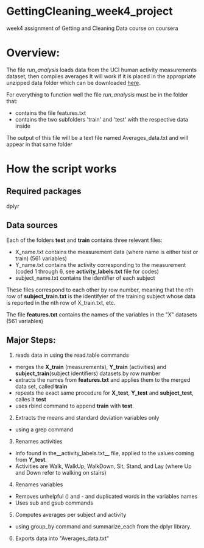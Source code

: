# GettingCleaning_week4_project
week4 assignment of Getting and Cleaning Data course on coursera


# Overview: 
The file *run_analysis* loads data from the UCI human activity measurements dataset, then compiles averages
It will work if it is placed in the appropriate unzipped data folder which can be downloaded [here](http://archive.ics.uci.edu/ml/datasets/Human+Activity+Recognition+Using+Smartphones).  

For everything to function well the file *run_analysis* must be in the folder that: 
 - contains the file features.txt
 - contains the two subfolders 'train' and 'test' with the respective data inside 

The output of this file will be a text file named Averages_data.txt and will appear in that same folder


# How the script works 
## Required packages 
dplyr

## Data sources 
Each of the folders __test__ and __train__ contains three relevant files: 
- X_name.txt contains the measurement data (where name is either test or train) (561 variables)
- Y_name.txt contains the activity corresponding to the measurement (coded 1 through 6, see __activity_labels.txt__ file for codes) 
- subject_name.txt contains the identifier of each subject

These files correspond to each other by row number, meaning that the nth row of __subject_train.txt__ is the identifyier of the training subject whose data is reported in the nth row of X_train.txt, etc. 

The file __features.txt__ contains the names of the variables in the "X" datasets (561 variables)

## Major Steps:
1. reads data in using the read.table commands
  * merges the __X_train__ (measurements), __Y_train__ (activities) and __subject_train__(subject identifiers) datasets by row number 
  * extracts the names from __features.txt__ and applies them to the merged data set, called __train__
  * repeats the exact same procedure for __X_test__, __Y_test__ and __subject_test__, calles it __test__
  * uses rbind command to append __train__ with __test__.    
2. Extracts the means and standard deviation variables only
  * using a grep command
3. Renames activities 
  * Info found in the__activity_labels.txt__ file, applied to the values coming from __Y_test__.  
  * Activities are Walk, WalkUp, WalkDown, Sit, Stand, and Lay (where Up and Down refer to walking on stairs)
4. Renames variables
  * Removes unhelpful () and - and duplicated words in the variables names
  * Uses sub and gsub commands
5. Computes averages per subject and activity 
  * using group_by command and summarize_each from the dplyr library. 
6. Exports data into "Averages_data.txt" 




